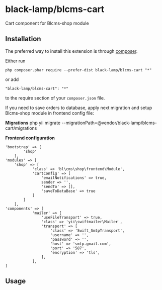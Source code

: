 black-lamp/blcms-cart
=====================
Cart component for Blcms-shop module

Installation
------------

The preferred way to install this extension is through [composer](http://getcomposer.org/download/).

Either run

```
php composer.phar require --prefer-dist black-lamp/blcms-cart "*"
```

or add

```
"black-lamp/blcms-cart": "*"
```

to the require section of your `composer.json` file.

If you need to save orders to database, apply next migration and setup Blcms-shop module in frontend config file:

**Migrations**
php yii migrate --migrationPath=@vendor/black-lamp/blcms-cart/migrations

**Frontend configuration**
```
'bootstrap' => [
        'shop'
    ],
'modules' => [
    'shop' => [
            'class' => 'bl\cms\shop\frontend\Module',
            'cartConfig' => [
                'emailNotifications' => true,
                sender => '',
                'sendTo' => [],
                'saveToDataBase' => true
            ]
        ]
    ],
'components' => [
            'mailer' => [
                'useFileTransport' => true,
                'class' => 'yii\swiftmailer\Mailer',
                'transport' => [
                    'class' => 'Swift_SmtpTransport',
                    'username' => '',
                    'password' => '',
                    'host' => 'smtp.gmail.com',
                    'port' => '587',
                    'encryption' => 'tls',
                ],
            ],
]
```


Usage
-----